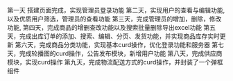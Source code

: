 第一天 搭建页面完成，实现管理员登录功能
第二天，实现用户的查看与编辑功能,以及优质用户筛选，管理员的查看功能
第三天，完成管理员的增加，删除，修改功能,
第四天，完成商品的增删查改功能以及搜索批量删除导出excel功能
第五天，完成出库订单的添加、搜索、编辑、分页、发货功能，并实现商品库存实时更新
第六天，完成商品分类功能，实现基本curd操作，优化登录功能和服务器
第七天，完成轮播图的curd操作，公告发布模块，新增用户功能
第八天，完成供应商模块，实现curd操作
第九天，完成物流配送方式的curd操作，并封装了一个弹框组件


